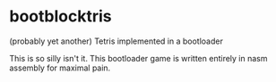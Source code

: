 # bootblocktris
(probably yet another) Tetris implemented in a bootloader

This is so silly isn't it. This bootloader game is written entirely in nasm assembly for maximal pain.
